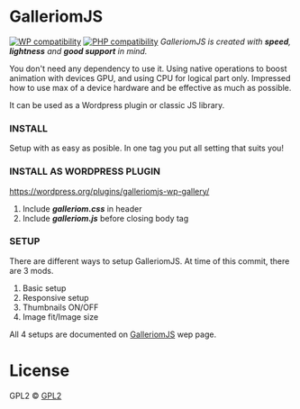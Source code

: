 # GalleriomJS #

[![WP compatibility](https://plugintests.com/plugins/galleriomjs-wp-gallery/wp-badge.svg)](https://plugintests.com/plugins/galleriomjs-wp-gallery/latest)
[![PHP compatibility](https://plugintests.com/plugins/galleriomjs-wp-gallery/php-badge.svg)](https://plugintests.com/plugins/galleriomjs-wp-gallery/latest)
*GalleriomJS is created with __speed__, __lightness__ and __good support__ in mind.*

You don't need any dependency to use it.
Using native operations to boost animation with devices GPU, and using CPU for logical part only.
Impressed how to use max of a device hardware and be effective as much as possible.

It can be used as a Wordpress plugin or classic JS library.

### INSTALL ###
Setup with as easy as posible. In one tag you put all setting that suits you!

### INSTALL AS WORDPRESS PLUGIN ###
https://wordpress.org/plugins/galleriomjs-wp-gallery/

1. Include ___galleriom.css___ in header
2. Include ___galleriom.js___ before closing body tag

### SETUP ###
There are different ways to setup GalleriomJS.
At time of this commit, there are 3 mods.

1. Basic setup
2. Responsive setup
3. Thumbnails ON/OFF
4. Image fit/Image size

All 4 setups are documented on [GalleriomJS](http://obman.github.io/galleriomJS/) wep page.

# License #
GPL2 © [GPL2](http://www.gnu.org/licenses/)